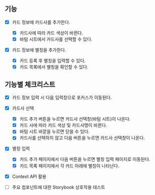 ## 기능

- [x] 카드 정보에 카드사를 추가한다.

  - [x] 카드사에 따라 카드 색상이 바뀐다.
  - [x] 바텀 시트에서 카드사를 선택할 수 있다.

- [x] 카드 정보에 별칭을 추가한다.

  - [x] 카드 등록 후 별칭을 입력할 수 있다.
  - [x] 카드 목록에서 별칭을 확인할 수 있다.

## 기능별 체크리스트

- [x] 카드 정보 입력 시 다음 입력창으로 포커스가 이동된다.

- [x] 카드사 선택

  - [x] 카드 추가 버튼을 누르면 카드사 선택창(바텀 시트)이 나온다.
  - [x] 카드 사에 따라 카드 색상 및 카드사명이 바뀐다.
  - [x] 바텀 시트 바깥을 누르면 닫을 수 있다.
  - [x] 카드사를 선택하지 않고 다음 버튼을 누르면 카드사 선택창이 나온다.

- [x] 별칭 입력

  - [x] 카드 추가 페이지에서 다음 버튼을 누르면 별칭 입력 페이지로 이동된다.
  - [x] 카드 목록 페이지에서 각 카드 아래에 별칭이 나타난다.

- [x] Context API 활용
- [ ] 주요 컴포넌트에 대한 Storybook 상호작용 테스트
